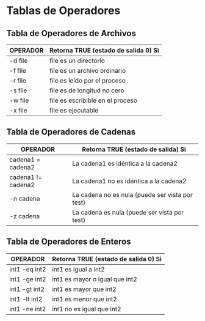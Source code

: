 # Tablas de Operadores

## Tabla de Operadores de Archivos

| OPERADOR | Retorna TRUE (estado de salida 0) Si |
|----------|--------------------------------------|
| -d file  | file es un directorio               |
| -f file  | file es un archivo ordinario        |
| -r file  | file es leído por el proceso        |
| -s file  | file es de longitud no cero         |
| -w file  | file es escribible en el proceso    |
| -x file  | file es ejecutable                  |

## Tabla de Operadores de Cadenas

| OPERADOR         | Retorna TRUE (estado de salida) Si                  |
|------------------|----------------------------------------------------|
| cadena1 = cadena2 | La cadena1 es idéntica a la cadena2               |
| cadena1 != cadena2 | La cadena1 no es idéntica a la cadena2           |
| -n cadena        | La cadena no es nula (puede ser vista por test)   |
| -z cadena        | La cadena es nula (puede ser vista por test)      |

## Tabla de Operadores de Enteros

| OPERADOR  | Retorna TRUE (estado de salida 0) Si |
|-----------|--------------------------------------|
| int1 -eq int2 | int1 es igual a int2            |
| int1 -ge int2 | int1 es mayor o igual que int2  |
| int1 -gt int2 | int1 es mayor que int2          |
| int1 -lt int2 | int1 es menor que int2          |
| int1 -ne int2 | int1 no es igual que int2       |